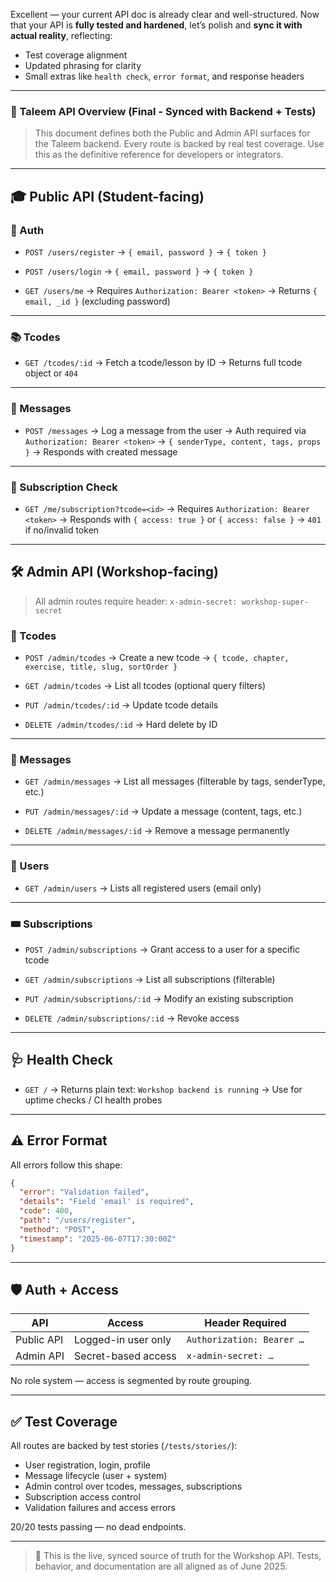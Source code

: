 Excellent — your current API doc is already clear and well-structured. Now that your API is **fully tested and hardened**, let’s polish and **sync it with actual reality**, reflecting:

* Test coverage alignment
* Updated phrasing for clarity
* Small extras like `health check`, `error format`, and response headers

---

### 📘 Taleem API Overview (Final - Synced with Backend + Tests)

> This document defines both the Public and Admin API surfaces for the Taleem backend. Every route is backed by real test coverage. Use this as the definitive reference for developers or integrators.

---

## 🎓 Public API (Student-facing)

### 🔐 Auth

* `POST /users/register`
  → `{ email, password }` → `{ token }`

* `POST /users/login`
  → `{ email, password }` → `{ token }`

* `GET /users/me`
  → Requires `Authorization: Bearer <token>`
  → Returns `{ email, _id }` (excluding password)

---

### 📚 Tcodes

* `GET /tcodes/:id`
  → Fetch a tcode/lesson by ID
  → Returns full tcode object or `404`

---

### 💬 Messages

* `POST /messages`
  → Log a message from the user
  → Auth required via `Authorization: Bearer <token>`
  → `{ senderType, content, tags, props }`
  → Responds with created message

---

### 🧾 Subscription Check

* `GET /me/subscription?tcode=<id>`
  → Requires `Authorization: Bearer <token>`
  → Responds with `{ access: true }` or `{ access: false }`
  → `401` if no/invalid token

---

## 🛠 Admin API (Workshop-facing)

> All admin routes require header:
> `x-admin-secret: workshop-super-secret`

### 📘 Tcodes

* `POST /admin/tcodes`
  → Create a new tcode
  → `{ tcode, chapter, exercise, title, slug, sortOrder }`

* `GET /admin/tcodes`
  → List all tcodes (optional query filters)

* `PUT /admin/tcodes/:id`
  → Update tcode details

* `DELETE /admin/tcodes/:id`
  → Hard delete by ID

---

### 💬 Messages

* `GET /admin/messages`
  → List all messages (filterable by tags, senderType, etc.)

* `PUT /admin/messages/:id`
  → Update a message (content, tags, etc.)

* `DELETE /admin/messages/:id`
  → Remove a message permanently

---

### 👥 Users

* `GET /admin/users`
  → Lists all registered users (email only)

---

### 🎟 Subscriptions

* `POST /admin/subscriptions`
  → Grant access to a user for a specific tcode

* `GET /admin/subscriptions`
  → List all subscriptions (filterable)

* `PUT /admin/subscriptions/:id`
  → Modify an existing subscription

* `DELETE /admin/subscriptions/:id`
  → Revoke access

---

## 🩺 Health Check

* `GET /`
  → Returns plain text: `Workshop backend is running`
  → Use for uptime checks / CI health probes

---

## ⚠️ Error Format

All errors follow this shape:

```json
{
  "error": "Validation failed",
  "details": "Field 'email' is required",
  "code": 400,
  "path": "/users/register",
  "method": "POST",
  "timestamp": "2025-06-07T17:30:00Z"
}
```

---

## 🛡 Auth + Access

| API        | Access              | Header Required           |
| ---------- | ------------------- | ------------------------- |
| Public API | Logged-in user only | `Authorization: Bearer …` |
| Admin API  | Secret-based access | `x-admin-secret: …`       |

No role system — access is segmented by route grouping.

---

## ✅ Test Coverage

All routes are backed by test stories (`/tests/stories/`):

* User registration, login, profile
* Message lifecycle (user + system)
* Admin control over tcodes, messages, subscriptions
* Subscription access control
* Validation failures and access errors

20/20 tests passing — no dead endpoints.

---

> 🧾 This is the live, synced source of truth for the Workshop API.
> Tests, behavior, and documentation are all aligned as of June 2025.

